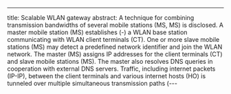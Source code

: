 ---

title: Scalable WLAN gateway
abstract: A technique for combining transmission bandwidths of several mobile stations (MS, MS) is disclosed. A master mobile station (MS) establishes (-) a WLAN base station communicating with WLAN client terminals (CT). One or more slave mobile stations (MS) may detect a predefined network identifier and join the WLAN network. The master (MS) assigns IP addresses for the client terminals (CT) and slave mobile stations (MS). The master also resolves DNS queries in cooperation with external DNS servers. Traffic, including internet packets (IP-IP), between the client terminals and various internet hosts (HO) is tunneled over multiple simultaneous transmission paths (---
